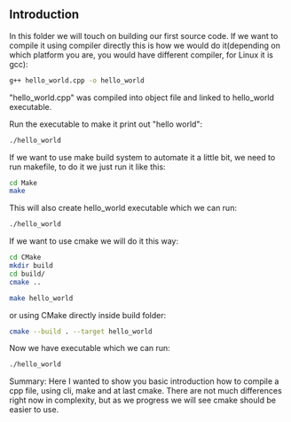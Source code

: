 ## Introduction
In this folder we will touch on building our first source code. If we want to compile it using compiler directly this is how we would do it(depending on which platform you are, you would have different compiler, for Linux it is gcc):

```bash
g++ hello_world.cpp -o hello_world
```

"hello_world.cpp" was compiled into object file and linked to hello_world executable.

Run the executable to make it print out "hello world":

```bash
./hello_world
```

If we want to use make build system to automate it a little bit, we need to run makefile, to do it we just run it like this:

```bash
cd Make
make
```

This will also create hello_world executable which we can run:

```bash
./hello_world
```

If we want to use cmake we will do it this way:

```bash
cd CMake
mkdir build
cd build/
cmake ..

make hello_world
```

or using CMake directly inside build folder:

```bash
cmake --build . --target hello_world
```

Now we have executable which we can run:

```bash
./hello_world
```

Summary: 
Here I wanted to show you basic introduction how to compile a cpp file, using cli, make and at last cmake. There are not much differences right now in complexity, but as we progress we will see cmake should be easier to use.